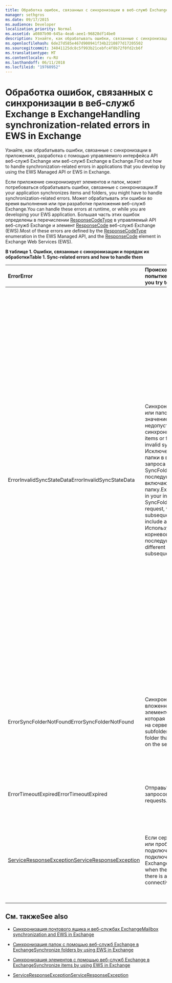 ```yaml
---
title: Обработка ошибок, связанных с синхронизации в веб-служб Exchange в Exchange
manager: sethgros
ms.date: 09/17/2015
ms.audience: Developer
localization_priority: Normal
ms.assetid: a0807b90-645a-4ea6-aee1-96828df14be0
description: Узнайте, как обрабатывать ошибки, связанные с синхронизации в приложениях, разработка с помощью управляемого интерфейса API веб-служб Exchange или веб-служб Exchange в Exchange.
ms.openlocfilehash: 6de27d585e467d900941f34b2210877d17205502
ms.sourcegitcommit: 34041125dc8c5f993b21cebfc4f8b72f0fd2cb6f
ms.translationtype: MT
ms.contentlocale: ru-RU
ms.lasthandoff: 06/11/2018
ms.locfileid: "19760952"
---
```

# <a name="handling-synchronization-related-errors-in-ews-in-exchange"></a><span data-ttu-id="2a5b5-103">Обработка ошибок, связанных с синхронизации в веб-служб Exchange в Exchange</span><span class="sxs-lookup"><span data-stu-id="2a5b5-103">Handling synchronization-related errors in EWS in Exchange</span></span>

<span data-ttu-id="2a5b5-104">Узнайте, как обрабатывать ошибки, связанные с синхронизации в приложениях, разработка с помощью управляемого интерфейса API веб-служб Exchange или веб-служб Exchange в Exchange.</span><span class="sxs-lookup"><span data-stu-id="2a5b5-104">Find out how to handle synchronization-related errors in applications that you develop by using the EWS Managed API or EWS in Exchange.</span></span>
  
<span data-ttu-id="2a5b5-105">Если приложение синхронизирует элементов и папок, может потребоваться обрабатывать ошибки, связанные с синхронизации.</span><span class="sxs-lookup"><span data-stu-id="2a5b5-105">If your application synchronizes items and folders, you might have to handle synchronization-related errors.</span></span> <span data-ttu-id="2a5b5-106">Может обрабатывать эти ошибки во время выполнения или при разработке приложения веб-служб Exchange.</span><span class="sxs-lookup"><span data-stu-id="2a5b5-106">You can handle these errors at runtime, or while you are developing your EWS application.</span></span> <span data-ttu-id="2a5b5-107">Большая часть этих ошибок определены в перечислении [ResponseCodeType](http://msdn.microsoft.com/en-us/library/exchangewebservices.responsecodetype%28v=exchg.80%29.aspx) в управляемый API веб-служб Exchange и элемент [ResponseCode](http://msdn.microsoft.com/en-us/library/aa580757%28v=exchg.150%29.aspx) веб-служб Exchange (EWS).</span><span class="sxs-lookup"><span data-stu-id="2a5b5-107">Most of these errors are defined by the [ResponseCodeType](http://msdn.microsoft.com/en-us/library/exchangewebservices.responsecodetype%28v=exchg.80%29.aspx) enumeration in the EWS Managed API, and the [ResponseCode](http://msdn.microsoft.com/en-us/library/aa580757%28v=exchg.150%29.aspx) element in Exchange Web Services (EWS).</span></span> 
  
<span data-ttu-id="2a5b5-108">**В таблице 1. Ошибки, связанные с синхронизации и порядок их обработки**</span><span class="sxs-lookup"><span data-stu-id="2a5b5-108">**Table 1. Sync-related errors and how to handle them**</span></span>

|<span data-ttu-id="2a5b5-109">**Error**</span><span class="sxs-lookup"><span data-stu-id="2a5b5-109">**Error**</span></span>|<span data-ttu-id="2a5b5-110">**Происходит при попытке...**</span><span class="sxs-lookup"><span data-stu-id="2a5b5-110">**Occurs when you try to…**</span></span>|<span data-ttu-id="2a5b5-111">**Обработать его с...**</span><span class="sxs-lookup"><span data-stu-id="2a5b5-111">**Handle it by…**</span></span>|
|:-----|:-----|:-----|
|<span data-ttu-id="2a5b5-112">ErrorInvalidSyncStateData</span><span class="sxs-lookup"><span data-stu-id="2a5b5-112">ErrorInvalidSyncStateData</span></span>  <br/> | <span data-ttu-id="2a5b5-113">Синхронизация элементов или папок с помощью значение состояния недопустимый синхронизации.</span><span class="sxs-lookup"><span data-stu-id="2a5b5-113">Synchronize items or folders by using an invalid sync state value.</span></span>  <br/>  <span data-ttu-id="2a5b5-114">Исключение корневой папки в вашей начального запроса SyncFolderHierarchy при последующих запросов включают корневую папку.</span><span class="sxs-lookup"><span data-stu-id="2a5b5-114">Exclude a root folder in your initial SyncFolderHierarchy request, when your subsequent request does include a root folder.</span></span>  <br/>  <span data-ttu-id="2a5b5-115">Используйте другой корневой папки в последующие запросы.</span><span class="sxs-lookup"><span data-stu-id="2a5b5-115">Use different root folders in subsequent requests.</span></span>  <br/> | <span data-ttu-id="2a5b5-116">Проверка того, что значение состояния синхронизации, отправляемого совпадения значение состояния синхронизации возвращаются во время предыдущей синхронизации.</span><span class="sxs-lookup"><span data-stu-id="2a5b5-116">Ensuring that the sync state value you are sending matches the sync state value returned during a previous synchronization.</span></span>  <br/>  <span data-ttu-id="2a5b5-117">Проверка того, что не отправке состояние синхронизации для иерархии папок при попытке синхронизации элементов и наоборот.</span><span class="sxs-lookup"><span data-stu-id="2a5b5-117">Ensuring that you are not sending the sync state for the folder hierarchy when you attempt to sync items, and vice versa.</span></span>  <br/>  <span data-ttu-id="2a5b5-118">Проверка того, что вы отправляете состояние синхронизации для правильного корневую папку.</span><span class="sxs-lookup"><span data-stu-id="2a5b5-118">Ensuring that you are sending the sync state for the correct root folder.</span></span>  <br/>  <span data-ttu-id="2a5b5-119">Проверка того, что же корневую папку указан в каждого запроса.</span><span class="sxs-lookup"><span data-stu-id="2a5b5-119">Ensuring that the same root folder is specified in each request.</span></span>  <br/>  <span data-ttu-id="2a5b5-120">Проверка того, что предыдущего запроса не указана в корневой папке null, во время текущего запроса включает в себя корневую папку корневой.</span><span class="sxs-lookup"><span data-stu-id="2a5b5-120">Ensuring that the previous request did not specify a root folder of null, while the current request includes a root folder of root.</span></span> <span data-ttu-id="2a5b5-121">NULL и корневые не обрабатывается так же.</span><span class="sxs-lookup"><span data-stu-id="2a5b5-121">Null and root are not treated the same.</span></span>  <br/> |
|<span data-ttu-id="2a5b5-122">ErrorSyncFolderNotFound</span><span class="sxs-lookup"><span data-stu-id="2a5b5-122">ErrorSyncFolderNotFound</span></span>  <br/> |<span data-ttu-id="2a5b5-123">Синхронизируйте вложенных папок или элементов в папке, которая не удается найти на сервере.</span><span class="sxs-lookup"><span data-stu-id="2a5b5-123">Synchronize subfolders or items in a folder that cannot be found on the server.</span></span>  <br/> |<span data-ttu-id="2a5b5-124">Проверка того, что к папке идентификатор, указанный в запросе сопоставляет идентификатор папки, возвращенный сервером в ответ на предыдущей синхронизации.</span><span class="sxs-lookup"><span data-stu-id="2a5b5-124">Ensuring that the folder ID specified in the request matches a folder ID returned from the server in a previous sync response.</span></span>  <br/> |
|<span data-ttu-id="2a5b5-125">ErrorTimeoutExpired</span><span class="sxs-lookup"><span data-stu-id="2a5b5-125">ErrorTimeoutExpired</span></span>  <br/> |<span data-ttu-id="2a5b5-126">Отправьте слишком много запросов.</span><span class="sxs-lookup"><span data-stu-id="2a5b5-126">Send too many requests.</span></span>  <br/> |<span data-ttu-id="2a5b5-127">Ограничение пакетов 10 элементов в пакете избежать [регулирование](ews-throttling-in-exchange.md).</span><span class="sxs-lookup"><span data-stu-id="2a5b5-127">Limiting your batches to 10 items per batch to avoid getting [throttled](ews-throttling-in-exchange.md).</span></span>  <br/> |
|[<span data-ttu-id="2a5b5-128">ServiceResponseException</span><span class="sxs-lookup"><span data-stu-id="2a5b5-128">ServiceResponseException</span></span>](http://msdn.microsoft.com/en-us/library/microsoft.exchange.webservices.data.serviceresponseexception%28v=exchg.80%29.aspx) <br/> |<span data-ttu-id="2a5b5-129">Если сервер недоступен или проблемы с подключением подключиться веб-служб Exchange.</span><span class="sxs-lookup"><span data-stu-id="2a5b5-129">Connect to EWS when the server is offline or there is a problem with connectivity.</span></span>  <br/> |<span data-ttu-id="2a5b5-130">Проверка возможности подключения к серверу и более поздних версий Повтор запроса.</span><span class="sxs-lookup"><span data-stu-id="2a5b5-130">Checking connectivity with the server and retrying your request later.</span></span> <span data-ttu-id="2a5b5-131">Это ошибка временные службы или ошибка сети.</span><span class="sxs-lookup"><span data-stu-id="2a5b5-131">This is likely a transient service error or network error.</span></span>  <br/> |
   
## <a name="see-also"></a><span data-ttu-id="2a5b5-132">См. также</span><span class="sxs-lookup"><span data-stu-id="2a5b5-132">See also</span></span>


- [<span data-ttu-id="2a5b5-133">Синхронизация почтового ящика и веб-службах Exchange</span><span class="sxs-lookup"><span data-stu-id="2a5b5-133">Mailbox synchronization and EWS in Exchange</span></span>](mailbox-synchronization-and-ews-in-exchange.md)
    
- [<span data-ttu-id="2a5b5-134">Синхронизация папок с помощью веб-служб Exchange в Exchange</span><span class="sxs-lookup"><span data-stu-id="2a5b5-134">Synchronize folders by using EWS in Exchange</span></span>](how-to-synchronize-folders-by-using-ews-in-exchange.md)
    
- [<span data-ttu-id="2a5b5-135">Синхронизация элементов с помощью веб-служб Exchange в Exchange</span><span class="sxs-lookup"><span data-stu-id="2a5b5-135">Synchronize items by using EWS in Exchange</span></span>](how-to-synchronize-items-by-using-ews-in-exchange.md)
    
- [<span data-ttu-id="2a5b5-136">ServiceResponseException</span><span class="sxs-lookup"><span data-stu-id="2a5b5-136">ServiceResponseException</span></span>](http://msdn.microsoft.com/en-us/library/microsoft.exchange.webservices.data.serviceresponseexception%28v=exchg.80%29.aspx)
    

